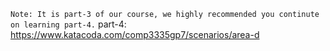 
`Note: It is part-3 of our course, we highly recommended you continute on learning part-4.`
part-4: https://www.katacoda.com/comp3335gp7/scenarios/area-d